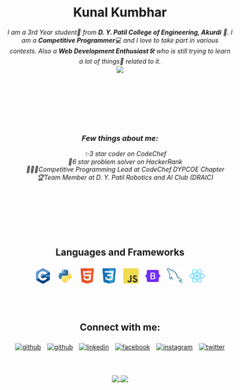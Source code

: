 <h1 align = "center"><b>Kunal Kumbhar</b></h1>

<p align = "center">
  <i>I am a 3rd Year student🤵 from <b>D. Y. Patil College of Engineering, Akurdi</b> 🏬. I am a <b>Competitive Programmer</b>💻 and I love to take part in various contests. Also a <b>Web Development Enthusiast</b>🛠 who is still trying to learn a lot of things🔬 related to it.</i><br>
	<img width = "200px" align="center" src = "https://github.com/mrfamouskk7/profile/blob/main/Images/1999636735animated-computer-gif4.gif">
</p><br>

<br><br><br><br>
<i><h3 align = "center">Few things about me:</h3></i>
<i>
<ul align = "center">
	<li type = "none">✨3 star coder on CodeChef</li>
	<li type = "none">🥇6 star problem solver on HackerRank</li>
	<li type = "none">👨🏻‍🎓Competitive Programming Lead at CodeChef DYPCOE Chapter</li>
	<li type = "none">🏆Team Member at D. Y. Patil Robotics and AI Club (DRAIC)</li>	
</ul>
</i>
<br><br>

<h2 align = "center"></h2>
<br><br>
<h2 align = "center">Languages and Frameworks</h2>
<p align = "center">
   <img width="7%" style="padding:5px" src="https://github.com/devicons/devicon/blob/master/icons/cplusplus/cplusplus-original.svg">
   <img width="7%"style="padding:5px" src="https://github.com/devicons/devicon/blob/master/icons/python/python-original.svg">
   <img width="7%" style="padding:5px" src="https://github.com/devicons/devicon/blob/master/icons/html5/html5-original.svg">
   <img width="7%" style="padding:5px" src="https://github.com/devicons/devicon/blob/master/icons/css3/css3-original.svg">
   <img width="7%" style="padding:5px" src="https://github.com/devicons/devicon/blob/master/icons/javascript/javascript-original.svg">
   <img width="7%" style="padding:5px" src="https://github.com/devicons/devicon/blob/master/icons/bootstrap/bootstrap-plain.svg">
   <img width="7%" style="padding:5px" src="https://github.com/devicons/devicon/blob/master/icons/mysql/mysql-plain.svg">
   <img width="7%" style="padding:5px" src="https://github.com/devicons/devicon/blob/master/icons/react/react-original.svg">
</p>
<br><br>
<h2 align = "center">Connect with me:</h2>
<p align="center">
	<a href="mailto:kunalkumbhar19@gmail.com"><img alt="github" width="10%" style="padding:5px" src="https://img.icons8.com/clouds/100/000000/gmail.png"/></a>
	<a href="https://github.com/mrfamouskk7"><img alt="github" width="10%" style="padding:5px" src="https://img.icons8.com/clouds/100/000000/github.png"/></a>
	<a href="https://www.linkedin.com/in/kunal-kumbhar-a14aa218b/"><img alt="linkedin" width="10%" style="padding:5px" src="https://img.icons8.com/clouds/100/000000/linkedin.png"/></a>
	<a href="https://www.facebook.com/kunal.kumbhar.1257/"><img alt="facebook" width="10%" style="padding:5px" src="https://img.icons8.com/clouds/100/000000/facebook-new.png"/></a>
	<a href="https://www.instagram.com/mr_famous_kk/"><img alt="instagram" width="10%" style="padding:5px" src="https://img.icons8.com/clouds/100/000000/instagram.png"/></a>
	<a href="https://twitter.com/kk_famous"><img alt="twitter" width="10%" style="padding:5px" src="https://img.icons8.com/clouds/100/000000/twitter.png"/></a>
</p>
<br><br>
<div align = "center">
<a href="https://github.com/TheDudeThatCode/TheDudeThatCode">
  <img align="center" src="https://github-readme-stats.vercel.app/api?username=mrfamouskk7&theme=chartreuse-dark&show_icons=true" />
</a>
<a href="https://github.com/TheDudeThatCode/TheDudeThatCode">
  <img align="center" width = "40%" src="https://github-readme-stats.vercel.app/api/top-langs/?username=mrfamouskk7&theme=chartreuse-dark&show_icons=true" />
</a>
</div>
<br><br>
